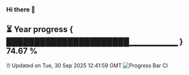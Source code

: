 ### Hi there 👋
⏳ Year progress { ██████████████████████▁▁▁▁▁▁▁▁ } 74.67 %
---
⏰ Updated on Tue, 30 Sep 2025 12:41:59 GMT
![Progress Bar CI](https://github.com/liununu/liununu/workflows/Progress%20Bar%20CI/badge.svg)
